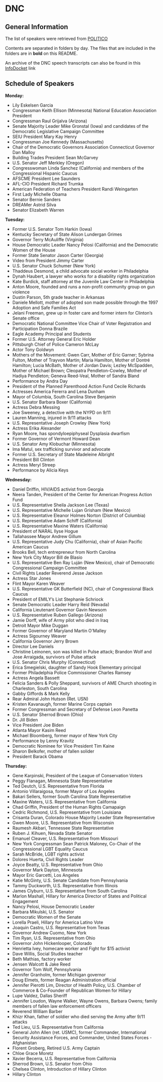 # DNC

## General Information

The list of speakers were retrieved from [POLITICO](https://www.politico.com/story/2016/07/dnc-2016-schedule-of-events-and-speakers-225617) 

Contents are separated in folders by day. The files that are included in the folders are in **bold** on this README.

An archive of the DNC speech transcripts can also be found in this [InfoDocket](https://www.infodocket.com/2016/07/26/in-the-news-text-of-speeches-delivered-at-2016-democratic-national-convention/) link

## Schedule of Speakers

**Monday:**   
 
- Lily Eskelsen Garcia  
- Congressman Keith Ellison (Minnesota)
National Education Association President 
- Congressman Raul Grijalva (Arizona)  
- Senate Majority Leader Mike Gronstal (Iowa) and candidates of the Democratic Legislative Campaign Committee
- SEIU President Mary Kay Henry
- Congressman Joe Kennedy (Massachusetts)
- Chair of the Democratic Governors Association Connecticut Governor Dan Malloy
- Building Trades President Sean McGarvey 
- U.S. Senator Jeff Merkley (Oregon)
- Congresswoman Linda Sanchez (California) and members of the Congressional Hispanic Caucus
- AFSCME President Lee Saunders
- AFL-CIO President Richard Trumka
- American Federation of Teachers President Randi Weingarten
- First Lady Michelle Obama
- Senator Bernie Sanders
- DREAMer Astrid Silva
- Senator Elizabeth Warren


**Tuesday:**

- Former U.S. Senator Tom Harkin (Iowa)
- Kentucky Secretary of State Alison Lundergan Grimes
- Governor Terry McAuliffe (Virginia)
- House Democratic Leader Nancy Pelosi (California) and the Democratic Women of the House
- Former State Senator Jason Carter (Georgia)
- Video from President Jimmy Carter
- U.S. Senator Chuck Schumer (New York)
- Thaddeus Desmond, a child advocate social worker in Philadelphia
- Dynah Haubert, a lawyer who works for a disability rights organization
- Kate Burdick, staff attorney at the Juvenile Law Center in Philadelphia 
- Anton Moore, founded and runs a non-profit community group on gun violence 
- Dustin Parson, 5th grade teacher in Arkansas 
- Daniele Mellott, mother of adopted son made possible through the 1997 Adoption and Safe Families Act 
- Jelani Freeman, grew up in foster care and former intern for Clinton’s Senate office
- Democratic National Committee Vice Chair of Voter Registration and Participation Donna Brazile
- Eagle Academy Principal and Students
- Former U.S. Attorney General Eric Holder
- Pittsburgh Chief of Police Cameron McLay
- Actor Tony Goldwyn
- Mothers of the Movement: Gwen Carr, Mother of Eric Garner; Sybrina Fulton, Mother of Trayvon Martin; Maria Hamilton, Mother of Dontré Hamilton; Lucia McBath, Mother of Jordan Davis; Lezley McSpadden, Mother of Michael Brown; Cleopatra Pendleton-Cowley, Mother of Hadiya Pendleton; Geneva Reed-Veal, Mother of Sandra Bland
- Performance by Andra Day
- President of the Planned Parenthood Action Fund Cecile Richards
- Actresses America Fererra and Lena Dunham
- Mayor of Columbia, South Carolina Steve Benjamin
- U.S. Senator Barbara Boxer (California)
- Actress Debra Messing 
- Joe Sweeney, a detective with the NYPD on 9/11
- Lauren Manning, injured in 9/11 attacks
- U.S. Representative Joseph Crowley (New York)
- Actress Erika Alexander 
- Ryan Moore, has spondyloepiphyseal Dysplasia dwarfism
- Former Governor of Vermont Howard Dean
- U.S. Senator Amy Klobuchar (Minnesota)
- Ima Matul, sex trafficking survivor and advocate 
- Former U.S. Secretary of State Madeleine Albright
- President Bill Clinton
- Actress Meryl Streep
- Performance by Alicia Keys

**Wednesday:** 

- Daniel Driffin, HIV/AIDS activist from Georgia
- Neera Tanden, President of the Center for American Progress Action Fund
- U.S. Representative Sheila Jackson Lee (Texas)
- U.S. Representative Michelle Lujan Grisham (New Mexico)
- U.S. Representative Eleanor Holmes Norton (District of Columbia)
- U.S. Representative Adam Schiff (California)
- U.S. Representative Maxine Waters (California)
- President of NARAL Ilyse Hogue
- Tallahassee Mayor Andrew Gillum
- U.S. Representative Judy Chu (California), chair of Asian Pacific American Caucus
- Brooks Bell, tech entrepreneur from North Carolina
- New York City Mayor Bill de Blasio
- U.S. Representative Ben Ray Luján (New Mexico), chair of Democratic Congressional Campaign Committee
- Civil Rights Leader Reverend Jesse Jackson
- Actress Star Jones
- Flint Mayor Karen Weaver
- U.S. Representative GK Butterfield (NC), chair of Congressional Black Caucus
- President of EMILY’s List Stephanie Schriock
- Senate Democratic Leader Harry Reid (Nevada)
- California Lieutenant Governor Gavin Newsom
- U.S. Representative Ruben Gallego (Arizona)
- Jamie Dorff, wife of Army pilot who died in Iraq
- Detroit Mayor Mike Duggan
- Former Governor of Maryland Martin O'Malley
- Actress Sigourney Weaver
- California Governor Jerry Brown
- Director Lee Daniels
- Christine Leinonen, son was killed in Pulse attack; Brandon Wolf and Jose Arraigada, survivors of Pulse attack
- U.S. Senator Chris Murphy (Connecticut)
- Erica Smegielski, daughter of Sandy Hook Elementary principal 
- Former Philadelphia Police Commissioner Charles Ramsey
- Actress Angela Bassett
- Felicia Sanders & Polly Sheppard, survivors of AME Church shooting in Charleston, South Carolina
- Gabby Giffords & Mark Kelly
- Rear Admiral John Hutson (Ret. USN)
- Kristen Kavanaugh, former Marine Corps captain
- Former Congressman and Secretary of Defense Leon Panetta
- U.S. Senator Sherrod Brown (Ohio)
- Dr. Jill Biden
- Vice President Joe Biden
- Atlanta Mayor Kasim Reed
- Michael Bloomberg, former mayor of New York City
- Performance by Lenny Kravitz
- Democratic Nominee for Vice President Tim Kaine
- Sharon Belkofer, mother of fallen solider
- President Barack Obama


**Thursday:**

-  Gene Karpinski, President of the League of Conservation Voters
-  Peggy Flanagan, Minnesota State Representative
-  Ted Deutch, U.S. Representative from Florida
-  Antonio Villaraigosa, former Mayor of Los Angeles
-  Bakari Sellers, former South Carolina State Representative
-  Maxine Waters, U.S. Representative from California
-  Chad Griffin, President of the Human Rights Camapaign
-  Cedric Richmond, U.S. Representative from Louisiana
-  Crisanta Duran, Colorado House Majority Leader State Representative
-  Gwen Moore, U.S. Representative from Wisconsin
-  Raumesh Akbari, Tennessee State Representative
-  Ruben J. Kihuen, Nevada State Senator
-  Emanuel Cleaver, U.S. Representative from Missouri
-  New York Congressman Sean Patrick Maloney, Co-Chair of the Congressional LGBT Equality Caucus
-  Sarah McBride, LGBT rights activist
-  Dolores Huerta, Civil Rights Leader
-  Joyce Beatty, U.S. Representative from Ohio
-  Governor Mark Dayton, Minnesota
-  Mayor Eric Garcetti, Los Angeles
-  Katie McGinty, U.S. Senate Candidate from Pennsylvania
-  Tammy Duckworth, U.S. Representative from Illinois
-  James Clyburn, U.S. Representative from South Carolina
-  Marlon Mashall, Hillary for America Director of States and Political Engagement
-  Nancy Pelosi, House Democratic Leader
-  Barbara Mikulski, U.S. Senator
-  Democratic Women of the Senate
-  Lorella Praeli, Hillary for America Latino Vote
-  Joaquin Castro, U.S. Representative from Texas
-  Governor Andrew Cuomo, New York
-  Tim Ryan, U.S. Representative from Ohio
-  Governor John Hickenlooper, Colorado
-  Henrietta Ivey, homecare worker and Fight for $15 activist
-  Dave Willis, Social Studies teacher
-  Beth Mathias, factory worker
-  Jensen Walcott & Jake Reed
-  Governor Tom Wolf, Pennsylvania
-  Jennifer Granholm, former Michigan governor
-  Doug Elmets, former Reagan Administration official
-  Jennifer Pierotti Lim, Director of Health Policy, U.S. Chamber of Commerce & Co-Founder of Republican Women for Hillary
-  Lupe Valdez, Dallas Sheriff
-  Jennifer Loudon, Wayne Walker, Wayne Owens, Barbara Owens; family members of fallen law enforcement officers
-  Reverend William Barber
-  Khizr Khan, father of soldier who died serving the Army after 9/11 attacks
-  Ted Lieu, U.S. Representative from California
-  General John Allen (ret. USMC), former Commander, International Security Assistance Forces, and Commander, United States Forces - Afghanistan
-  Florent Groberg, Retired U.S. Army Captain 
-  Chloe Grace Moretz
-  Xavier Becerra, U.S. Representative from California
-  Sherrod Brown, U.S. Senator from Ohio
-  Chelsea Clinton, Introduction of Hillary Clinton
-  Hillary Clinton
